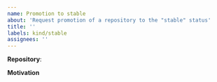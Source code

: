 ```yaml
---
name: Promotion to stable
about: 'Request promotion of a repository to the "stable" status'
title: ''
labels: kind/stable
assignees: ''
---
```


**Repository**: <!-- Please insert the URL of the repository here --> 

**Motivation**

<!--
Please describe why you believe this project should be adopted with the "incubating" status.
-->